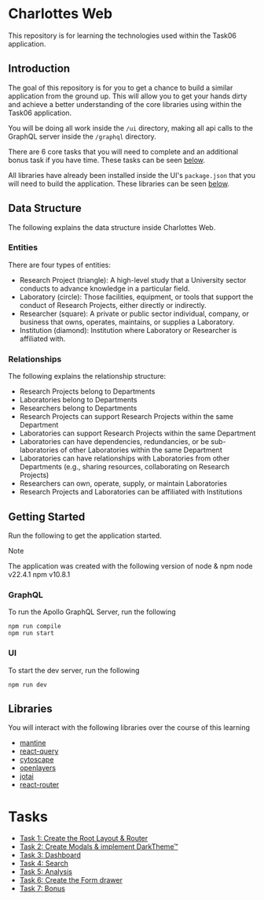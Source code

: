# Charlottes Web

This repository is for learning the technologies used within the Task06 application.

## Introduction

The goal of this repository is for you to get a chance to build a similar application from the ground up. This will allow you to get your hands dirty and achieve a better understanding of the core libraries using within the Task06 application.

You will be doing all work inside the `/ui` directory, making all api calls to the GraphQL server inside the `/graphql` directory.

There are 6 core tasks that you will need to complete and an additional bonus task if you have time. These tasks can be seen [below](#tasks).

All libraries have already been installed inside the UI's `package.json` that you will need to build the application. These libraries can be seen [below](#libraries).

## Data Structure

The following explains the data structure inside Charlottes Web.

### Entities

There are four types of entities:

- Research Project (triangle): A high-level study that a University sector conducts to advance knowledge in a particular field.
- Laboratory (circle): Those facilities, equipment, or tools that support the conduct of Research Projects, either directly or indirectly.
- Researcher (square): A private or public sector individual, company, or business that owns, operates, maintains, or supplies a Laboratory.
- Institution (diamond): Institution where Laboratory or Researcher is affiliated with.

### Relationships

The following explains the relationship structure:

- Research Projects belong to Departments
- Laboratories belong to Departments
- Researchers belong to Departments
- Research Projects can support Research Projects within the same Department
- Laboratories can support Research Projects within the same Department
- Laboratories can have dependencies, redundancies, or be sub-laboratories of other Laboratories within the same Department
- Laboratories can have relationships with Laboratories from other Departments (e.g., sharing resources, collaborating on Research Projects)
- Researchers can own, operate, supply, or maintain Laboratories
- Research Projects and Laboratories can be affiliated with Institutions

## Getting Started

Run the following to get the application started.

> [!NOTE]
> The application was created with the following version of node & npm
> node v22.4.1
> npm v10.8.1

### GraphQL

To run the Apollo GraphQL Server, run the following

```
npm run compile
npm run start
```

### UI

To start the dev server, run the following

```
npm run dev
```

## Libraries

You will interact with the following libraries over the course of this learning

- [mantine](https://mantine.dev/)
- [react-query](https://tanstack.com/query/latest)
- [cytoscape](https://js.cytoscape.org/)
- [openlayers](https://openlayers.org/)
- [jotai](https://jotai.org/)
- [react-router](https://reactrouter.com/6.30.0)

# Tasks

- [Task 1: Create the Root Layout & Router](/tasks/task1.md)
- [Task 2: Create Modals & implement DarkTheme™](/tasks/task2.md)
- [Task 3: Dashboard](/tasks/task3.md)
- [Task 4: Search](/tasks/task4.md)
- [Task 5: Analysis](/tasks/task5.md)
- [Task 6: Create the Form drawer](/tasks/task6.md)
- [Task 7: Bonus](/tasks/task7.md)
